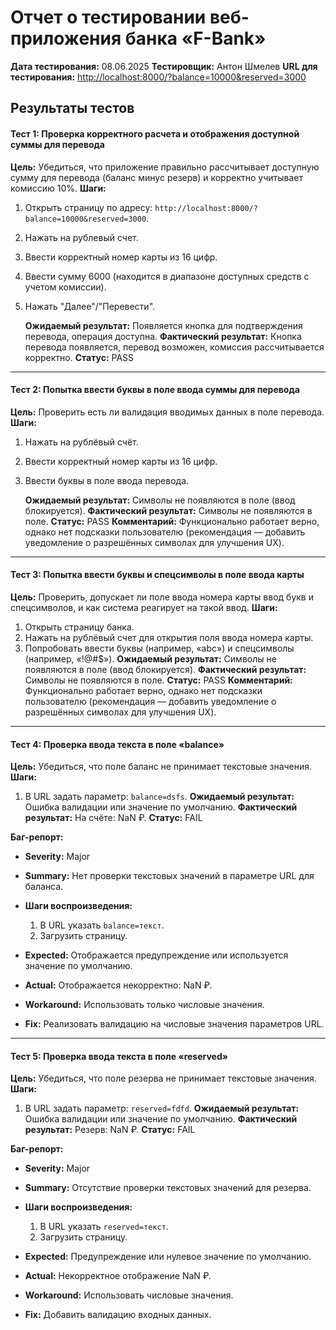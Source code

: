 # Отчет о тестировании веб-приложения банка «F-Bank»

**Дата тестирования:** 08.06.2025
**Тестировщик:** Антон Шмелев
**URL для тестирования:** [http://localhost:8000/?balance=10000&reserved=3000](http://localhost:8000/?balance=10000&reserved=3000)

## Результаты тестов

#### Тест 1: Проверка корректного расчета и отображения доступной суммы для перевода

**Цель:** Убедиться, что приложение правильно рассчитывает доступную сумму для перевода (баланс минус резерв) и корректно учитывает комиссию 10%.
**Шаги:**

1. Открыть страницу по адресу: `http://localhost:8000/?balance=10000&reserved=3000`.
2. Нажать на рублевый счет.
3. Ввести корректный номер карты из 16 цифр.
4. Ввести сумму 6000 (находится в диапазоне доступных средств с учетом комиссии).
5. Нажать "Далее"/"Перевести".

   **Ожидаемый результат:** Появляется кнопка для подтверждения перевода, операция доступна.
   **Фактический результат:** Кнопка перевода появляется, перевод возможен, комиссия рассчитывается корректно.
   **Статус:** PASS
---

#### Тест 2: Попытка ввести буквы в поле ввода суммы для перевода

**Цель:** Проверить есть ли валидация вводимых данных в поле перевода.
**Шаги:**

1. Нажать на рублёвый счёт.
2. Ввести корректный номер карты из 16 цифр.
3. Ввести буквы в поле ввода перевода.

   **Ожидаемый результат:** Символы не появляются в поле (ввод блокируется).
   **Фактический результат:** Символы не появляются в поле.
   **Статус:** PASS
   **Комментарий:** Функционально работает верно, однако нет подсказки пользователю (рекомендация — добавить уведомление о разрешённых символах для улучшения UX).
---

#### Тест 3: Попытка ввести буквы и спецсимволы в поле ввода карты

**Цель:** Проверить, допускает ли поле ввода номера карты ввод букв и спецсимволов, и как система реагирует на такой ввод.
**Шаги:**

1. Открыть страницу банка.
2. Нажать на рублёвый счет для открытия поля ввода номера карты.
3. Попробовать ввести буквы (например, «abc») и спецсимволы (например, «!@#\$»).
   **Ожидаемый результат:** Символы не появляются в поле (ввод блокируется).
   **Фактический результат:** Символы не появляются в поле.
   **Статус:** PASS
   **Комментарий:** Функционально работает верно, однако нет подсказки пользователю (рекомендация — добавить уведомление о разрешённых символах для улучшения UX).
---

#### Тест 4: Проверка ввода текста в поле «balance»

**Цель:** Убедиться, что поле баланс не принимает текстовые значения.
**Шаги:**

1. В URL задать параметр: `balance=dsfs`.
   **Ожидаемый результат:** Ошибка валидации или значение по умолчанию.
   **Фактический результат:** На счёте: NaN ₽.
   **Статус:** FAIL

**Баг-репорт:**

* **Severity:** Major
* **Summary:** Нет проверки текстовых значений в параметре URL для баланса.
* **Шаги воспроизведения:**

  1. В URL указать `balance=текст`.
  2. Загрузить страницу.
* **Expected:** Отображается предупреждение или используется значение по умолчанию.
* **Actual:** Отображается некорректно: NaN ₽.
* **Workaround:** Использовать только числовые значения.
* **Fix:** Реализовать валидацию на числовые значения параметров URL.
---

#### Тест 5: Проверка ввода текста в поле «reserved»

**Цель:** Убедиться, что поле резерва не принимает текстовые значения.
**Шаги:**

1. В URL задать параметр: `reserved=fdfd`.
   **Ожидаемый результат:** Ошибка валидации или значение по умолчанию.
   **Фактический результат:** Резерв: NaN ₽.
   **Статус:** FAIL

**Баг-репорт:**

* **Severity:** Major
* **Summary:** Отсутствие проверки текстовых значений для резерва.
* **Шаги воспроизведения:**

  1. В URL указать `reserved=текст`.
  2. Загрузить страницу.
* **Expected:** Предупреждение или нулевое значение по умолчанию.
* **Actual:** Некорректное отображение NaN ₽.
* **Workaround:** Использовать числовые значения.
* **Fix:** Добавить валидацию входных данных.


